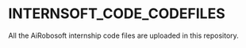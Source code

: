 # INTERNSOFT_CODE_CODEFILES
All the AiRobosoft internship code files are uploaded in this repository.
